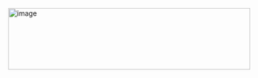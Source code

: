 <img width="492" height="125" alt="image" src="https://github.com/user-attachments/assets/d9f1ecdb-7fcf-4d0b-bb49-d0646aecacdd" />
